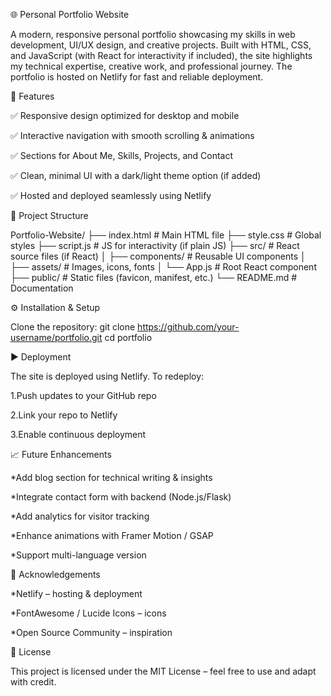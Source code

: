 🌐 Personal Portfolio Website

A modern, responsive personal portfolio showcasing my skills in web development, UI/UX design, and creative projects.
Built with HTML, CSS, and JavaScript (with React for interactivity if included), the site highlights my technical expertise, creative work, and professional journey.
The portfolio is hosted on Netlify for fast and reliable deployment.

📌 Features

✅ Responsive design optimized for desktop and mobile

✅ Interactive navigation with smooth scrolling & animations

✅ Sections for About Me, Skills, Projects, and Contact

✅ Clean, minimal UI with a dark/light theme option (if added)

✅ Hosted and deployed seamlessly using Netlify


📂 Project Structure

Portfolio-Website/
├── index.html             # Main HTML file
├── style.css              # Global styles
├── script.js              # JS for interactivity (if plain JS)
├── src/                   # React source files (if React)
│   ├── components/        # Reusable UI components
│   ├── assets/            # Images, icons, fonts
│   └── App.js             # Root React component
├── public/                # Static files (favicon, manifest, etc.)
└── README.md              # Documentation



⚙️ Installation & Setup

Clone the repository:
git clone https://github.com/your-username/portfolio.git
cd portfolio


▶️ Deployment

The site is deployed using Netlify.
To redeploy:

1.Push updates to your GitHub repo

2.Link your repo to Netlify

3.Enable continuous deployment


📈 Future Enhancements

*Add blog section for technical writing & insights

*Integrate contact form with backend (Node.js/Flask)

*Add analytics for visitor tracking

*Enhance animations with Framer Motion / GSAP

*Support multi-language version


🤝 Acknowledgements

*Netlify – hosting & deployment

*FontAwesome / Lucide Icons – icons

*Open Source Community – inspiration

📜 License

This project is licensed under the MIT License – feel free to use and adapt with credit.

